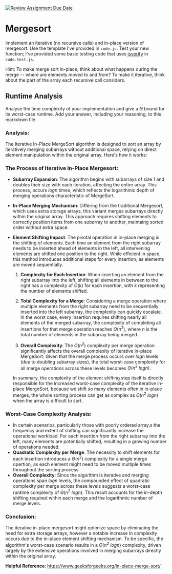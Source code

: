 [![Review Assignment Due Date](https://classroom.github.com/assets/deadline-readme-button-24ddc0f5d75046c5622901739e7c5dd533143b0c8e959d652212380cedb1ea36.svg)](https://classroom.github.com/a/1uurLsu5)
# Mergesort

Implement an iterative (no recursive calls) and in-place version of mergesort.
Use the template I've provided in `code.js`. Test your new function; I've
provided some basic testing code that uses
[jsverify](https://jsverify.github.io/) in `code.test.js`.

Hint: To make merge sort in-place, think about what happens during the merge --
where are elements moved to and from? To make it iterative, think about the
part of the array each recursive call considers.

## Runtime Analysis

Analyse the time complexity of your implementation and give a $\Theta$ bound for
its worst-case runtime. Add your answer, including your reasoning, to this
markdown file.

### Analysis:
The Iterative In-Place MergeSort algorithm is designed to sort an array by iteratively merging subarrays without additional space, relying on direct element manipulation within the original array. Here's how it works:

### **The Process of Iterative In-Place Mergesort**:
- **Subarray Expansion**: The algorithm begins with subarrays of size 1 and doubles their size with each iteration, affecting the entire array. This process, occurs $log n$ times, which reflects the logarithmic depth of merging operations characteristic of MergeSort.
- **In-Place Merging Mechanism**: Differing from the traditional Mergesort, which uses extra storage arrays, this variant merges subarrays directly within the original array. This approach requires shifting elements to correctly position items from one subarray to another, maintaing sorted order without extra space.
- **Element Shifting Impact**: The pivotal operation in in-place merging is the shifting of elements. Each time an element from the right subarray needs to be inserted ahead of elements in the left, all intervening elements are shifted one position to the right. While efficient in space, this method introduces additional steps for every insertion, as elements are moved sequentially.
  
  1. **Complexity for Each Insertion**: When inserting an element from the right subarray into the left, shifitng all elements in between to the right has a complexity of $O(k)$ for each insertion, with $k$ representing the number of elements shifted.
  
  2. **Total Complexity for a Merge**: Considering a merge operation where multiple elements from the right subarray need to be sequentially inserted into the left subarray, the complexity can quickly escalate. In the worst case, every insertion requires shifting nearly all elements of the merged subarray, the complexity of completing all insertions for that merge operation reaches $O(n^2)$, where $n$ is the total number of elements in the subarray being merged.

  3.  **Overall Complexity**: The $O(n^2)$ complexity per merge operation significantly affects the overall complexity of iterative in-place MergeSort. Given that the merge process occurs over $logn$ levels (due to doubling subarray sizes), the total worst-case complexity for all merge operations across these levels becomes $Θ(n^2\ logn)$.

    In summary, the complexity of the element shifting step itself is directly responsible for the increased worst-case complexity of the iterative in-place MergeSort, because we shift so many elements often in in-place merges, the whole sorting process can get as complex as $Θ(n^2\ logn)$ when the array is difficult to sort.

### **Worst-Case Complexity Analysis**:
- In certain scenarios, particularly those with poorly ordered array,s the frequency and extent of shifting can significantly increase the operational workload. For each insertion from the right subarray into the left, many elements are potentially shifted, resulting in a growing number of operations needed.
- **Quadratic Complexity per Merge**: The necessity to shift elements for each insertion introduces a $Θ(n^2)$ complexity for a single merge opertion, as each element might need to be moved multiple times throughout the sorting process.
- **Overall Complexity**: Since the algorithm is iterative and merging operations span $log n$ levels, the compounded effect of quadratic complexity per merge across these levels suggests a worst-case runtime complexity of $Θ(n^2\ logn)$. This result accounts for the in-depth shifting required within each merge and the logarithmic number of merge levels.

### Conclusion:
The iterative in-place mergesort might optimize space by eliminating the need for extra storage arrays, however a notable increase in complexity occurs due to the in-place element shifting mechanism. To be specific, the algorithm's worst-case scenario results in a $Θ(n^2\ logn)$ complexity, driven largely by the extensive operations involved in merging subarrays directly within the original array. 

**Helpful Reference**: https://www.geeksforgeeks.org/in-place-merge-sort/

